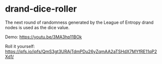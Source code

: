 # drand-dice-roller

The next round of randomness generated by the League of Entropy drand nodes is used as the dice value.

Demo: https://youtu.be/3MA3hp11BOk

Roll it yourself: https://ipfs.io/ipfs/QmS3gt3URAjTdmPDu26yZqmAA2aTSHdX7MYfRE11qP2Xd1/
